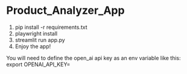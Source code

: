 # Product_Analyzer_App
 1. pip install -r requirements.txt
 2. playwright install 
 3. streamlit run app.py
 4. Enjoy the app!

 You will need to define the open_ai api key as an env variable like this:
 export OPENAI_API_KEY=

